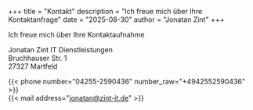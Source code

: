 +++
title = "Kontakt"
description = "Ich freue mich über Ihre Kontaktanfrage"
date = "2025-08-30"
author = "Jonatan Zint"
+++

Ich freue mich über Ihre Kontaktaufnahme

Jonatan Zint IT Dienstleistungen  
Bruchhauser Str. 1  
27327 Martfeld  

{{< phone number="04255-2590436" number_raw="+4942552590436" >}}  
{{< mail address="jonatan@zint-it.de" >}}
